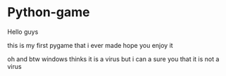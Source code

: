 # Python-game
Hello guys

this is my first pygame that i ever made hope you enjoy it

oh and btw windows thinks it is a virus but i can a sure you that it is not a virus

